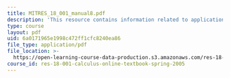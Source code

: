 ```yaml
---
title: MITRES_18_001_manual8.pdf
description: 'This resource contains information related to applications of the integral. '
type: course
layout: pdf
uid: 6a0171965e1998c472ff1cfc8240ea86
file_type: application/pdf
file_location: >-
  https://open-learning-course-data-production.s3.amazonaws.com/res-18-001-calculus-online-textbook-spring-2005/6a0171965e1998c472ff1cfc8240ea86_MITRES_18_001_manual8.pdf
course_id: res-18-001-calculus-online-textbook-spring-2005
---
```

